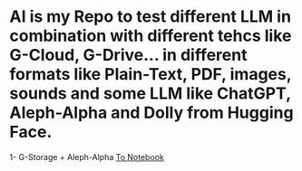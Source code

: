 # AI is my Repo to test different LLM in combination with different tehcs like G-Cloud, G-Drive... in different formats like Plain-Text, PDF, images, sounds and some LLM like ChatGPT, Aleph-Alpha and Dolly from Hugging Face.

1- G-Storage + Aleph-Alpha [To Notebook](https://colab.research.google.com/gist/gilo2754/0c714e7d3326a869369adb1724fe5e5e/01_test_g-cloud-alpha.ipynb)
